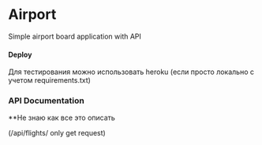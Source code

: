 # Airport
Simple airport board application with API

#### Deploy ### 
Для тестирования можно использовать heroku (если просто локально с учетом requirements.txt)

### API Documentation 
**Не знаю как все это описать

(<server>/api/flights/ only get request)
